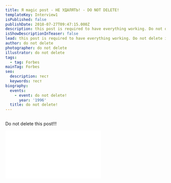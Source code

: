 ```yaml
---
title: Я magic post - НЕ УДАЛЯТЬ! - DO NOT DELETE!
templateKey: Interview1
isPublished: false
publishDate: 2018-07-27T09:47:15.000Z
description: this post is required to have everything working. Do not delete it!!
isShowDescriptionInTeaser: false
lead: this post is required to have everything working. Do not delete it!!!
author: do not delete
photographer: do not delete
illustrator: do not delete
tags:
  - tag: Forbes
mainTag: Forbes
seo:
  description: тест
  keywords: тест
biography:
  events:
    - event: do not delete!
      year: '1996'
  title: do not delete!
---
```

<span><div class="yo-gallery"><img src="/img/02_reyman_holiday_by.jpg" alt="" /></div></span>

Do not delete this post!!!

<span><div class="yo-youtube"><iframe src="//www.youtube.com/embed/DGF-WlwuCrs" frameborder="0" allowfullscreen></iframe></div></span>

<span><div class="yo-gallery-2"><img src="/img/03_mzor_nn_by.jpg" alt="" /><img src="/img/13_avtovokzal_venividi_ru.jpg" alt="" /></div></span>
